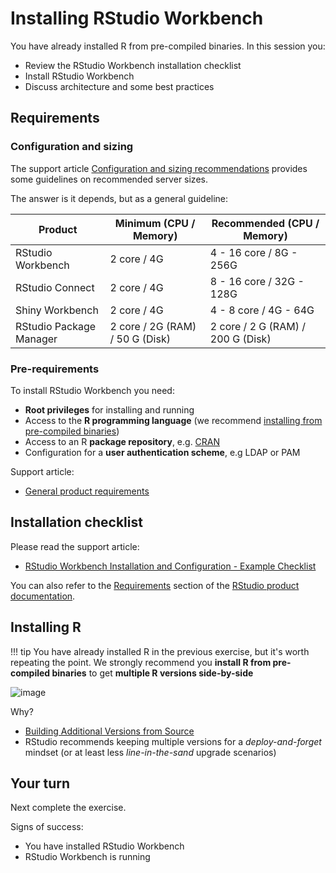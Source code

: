 # Installing RStudio Workbench

You have already installed R from pre-compiled binaries.  In this session you:

* Review the RStudio Workbench installation checklist
* Install RStudio Workbench 
* Discuss architecture and some best practices


## Requirements




### Configuration and sizing


The support article [Configuration and sizing recommendations](https://support.rstudio.com/hc/en-us/articles/115002344588-Configuration-and-sizing-recommendations) provides some guidelines on recommended server sizes.

The answer is it depends, but as a general guideline:


Product                 | Minimum (CPU / Memory) | Recommended (CPU / Memory) |
---------------------   |            ----------- |                  --------- |
RStudio Workbench       |            2 core / 4G |    4 - 16 core / 8G - 256G |
RStudio Connect         |            2 core / 4G |   8 - 16 core / 32G - 128G |
Shiny Workbench         |            2 core / 4G |      4 - 8 core / 4G - 64G |
RStudio Package Manager | 2 core / 2G (RAM) / 50 G (Disk) | 2 core / 2 G (RAM) / 200 G (Disk) |




### Pre-requirements

To install RStudio Workbench you need:

* **Root privileges** for installing and running
* Access to the **R programming language** (we recommend [installing from pre-compiled binaries](https://docs.rstudio.com/resources/install-r/))
* Access to an R **package repository**, e.g. [CRAN](https://cran.r-project.org/)
* Configuration for a **user authentication scheme**, e.g LDAP or PAM



Support article:

* [General product requirements](https://support.rstudio.com/hc/en-us/articles/360015177453-RStudio-professional-product-requirements)





## Installation checklist


Please read the support article:

* [RStudio Workbench Installation and Configuration - Example Checklist](https://support.rstudio.com/hc/en-us/articles/360015079054-RStudio-Server-Pro-Installation-and-Configuration-Example-Checklist)


You can also refer to the [Requirements](https://docs.rstudio.com/requirements/) section of the [RStudio product documentation](https://docs.rstudio.com).




## Installing R

!!! tip
    You have already installed R in the previous exercise, but it's worth repeating the point.
    We strongly recommend you **install R from pre-compiled binaries** to get **multiple R versions side-by-side**


![image](assets/multiple-r.drawio.svg)


Why?

* [Building Additional Versions from Source](https://docs.rstudio.com/ide/server-pro/r-versions.html#installing-multiple-versions-of-r)
* RStudio recommends keeping multiple versions for a *deploy-and-forget* mindset (or at least less *line-in-the-sand* upgrade scenarios)




## Your turn

Next complete the exercise.

Signs of success:

* You have installed RStudio Workbench
* RStudio Workbench is running
